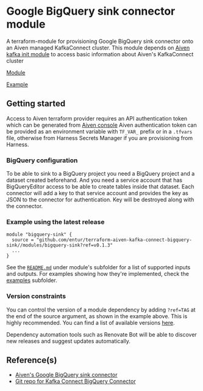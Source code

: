 # Google BigQuery sink connector module

A terraform-module for provisioning Google BigQuery sink connector onto an Aiven managed KafkaConnect cluster.
This module depends on [Aiven kafka init module](https://github.com/entur/terraform-aiven-kafka-connect-init) to access
basic information about Aiven's KafkaConnect cluster

[Module](modules/bigquery-sink)

[Example](examples/minimal/main.tf)

## Getting started

Access to Aiven terraform provider requires an API authentication token which can be generated
from [Aiven console](https://console.gcp.aiven.io/profile/auth)
Aiven authentication token can be provided as an environment variable with `TF_VAR_` prefix or in a `.tfvars` file,
otherwise from Harness Secrets Manager if you are provisioning from Harness.

### BigQuery configuration

To be able to sink to a BigQuery project you need a BigQuery project and a dataset created beforehand.
And you need a service account that has BigQueryEditor access to be able to create tables inside that dataset.
Each connector will add a key to that service account and provides the key as JSON to the connector for authentication.
Key will be destroyed along with the connector.

<!-- ci: x-release-please-start-version -->

### Example using the latest release

```
module "bigquery-sink" {
  source = "github.com/entur/terraform-aiven-kafka-connect-bigquery-sink//modules/bigquery-sink?ref=v0.1.3"
  ...
}
```

<!-- ci: x-release-please-end -->

See the [`README.md`](modules/bigquery-sink/README.md)  under module's subfolder for a list of supported inputs and
outputs. For examples showing how they're implemented, check the [examples](examples) subfolder.

### Version constraints

You can control the version of a module dependency by adding `?ref=TAG` at the end of the source argument, as shown in
the example above. This is highly recommended. You can find a list of available
versions [here](https://github.com/entur/terraform-aiven-kafka-connect-bigquery-sink/releases).

Dependency automation tools such as Renovate Bot will be able to discover new releases and suggest updates
automatically.

## Reference(s)

- [Aiven's Google BigQuery sink connector](https://docs.aiven.io/docs/products/kafka/kafka-connect/howto/gcp-bigquery-sink)
- [Git repo for Kafka Connect BigQuery Connector](https://github.com/confluentinc/kafka-connect-bigquery)
